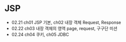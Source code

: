 # JSP
+ 02.21 ch01 JSP 기본, ch02 내장 객체 Request, Response
+ 02.22 ch03 내장 객체의 영역 page, request, 구구단 미션
+ 02.24 ch04 쿠키, ch05 JDBC